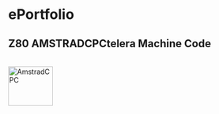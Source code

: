 # ePortfolio

## Z80 AMSTRADCPCtelera Machine Code

<div style="display: inline_block"><br>
    <a href="https://github.com/aggranadoss/amstradcpc-machine-code.git" target="_blank"><img align="center" alt="AmstradCPC" height="80" width="90" src="">
</div>

